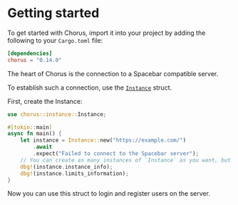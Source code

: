 # Getting started

To get started with Chorus, import it into your project by adding the following to your `Cargo.toml` file:

```toml
[dependencies]
chorus = "0.14.0"
```

The heart of Chorus is the connection to a Spacebar compatible server.

To establish such a connection, use the [`Instance`](https://docs.rs/chorus/latest/chorus/instance/struct.Instance.html) struct.

First, create the Instance:

```rs
use chorus::instance::Instance;

#[tokio::main]
async fn main() {
    let instance = Instance::new("https://example.com/")
        .await
        .expect("Failed to connect to the Spacebar server");
    // You can create as many instances of `Instance` as you want, but each `Instance` should likely be unique.
    dbg!(instance.instance_info);
    dbg!(instance.limits_information);
}
```

Now you can use this struct to login and register users on the server.


